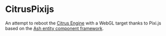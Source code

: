 # CitrusPixijs

An attempt to reboot the [Citrus Engine](https://github.com/DaVikingCode/Citrus-Engine) with a WebGL target thanks to Pixi.js based on the [Ash entity component framework](https://www.richardlord.net/ash/).
